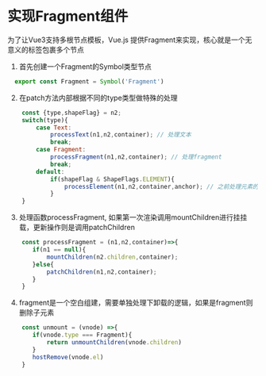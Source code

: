 # 实现Fragment组件

为了让Vue3支持多根节点模板，Vue.js 提供Fragment来实现，核心就是一个无意义的标签包裹多个节点

1. 首先创建一个Fragment的Symbol类型节点
   
```js
  export const Fragment = Symbol('Fragment')
```

2. 在patch方法内部根据不同的type类型做特殊的处理

```js
    const {type,shapeFlag} = n2;
    switch(type){
        case Text:
            processText(n1,n2,container); // 处理文本
            break;
        case Fragment:
            processFragment(n1,n2,container); // 处理fragment
            break;
        default:
            if(shapeFlag & ShapeFlags.ELEMENT){ 
                processElement(n1,n2,container,anchor); // 之前处理元素的逻辑
            }
    }
```

3. 处理函数processFragment, 如果第一次渲染调用mountChildren进行挂挂载，更新操作则是调用patchChildren

```js
    const processFragment = (n1,n2,container)=>{
       if(n1 == null){ 
           mountChildren(n2.children,container);
       }else{
           patchChildren(n1,n2,container);
       }
    }
```

4. fragment是一个空白组建，需要单独处理下卸载的逻辑，如果是fragment则删除子元素

```js
    const unmount = (vnode) =>{
       if(vnode.type === Fragment){
           return unmountChildren(vnode.children)
       }
       hostRemove(vnode.el)
    }
```